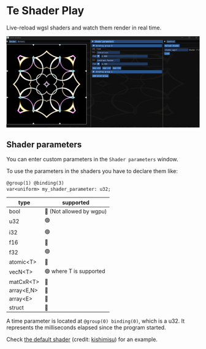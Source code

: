 # Te Shader Play

Live-reload wgsl shaders and watch them render in real time.

![](resources/main-window-example.png)


## Shader parameters
You can enter custom parameters in the `Shader parameters` window.

To use the parameters in the shaders you have to declare them like:

```wgsl
@group(1) @binding(3)
var<uniform> my_shader_parameter: u32;
```

|type|supported|
|-|-|
|bool|🔴 (Not allowed by wgpu)|
|u32|🟢|
|i32|🟢|
|f16|🔴|
|f32|🟢|
|atomic\<T\>|🔴|
|vecN\<T\>|🟢 where T is supported|
|matCxR\<T\>|🔴|
|array\<E,N\>|🔴|
|array\<E\>|🔴|
|struct|🔴|

A time parameter is located at `@group(0) binding(0)`, which is a u32. It represents the milliseconds elapsed since the program started.

Check [the default shader](shaders/shader.wgsl) (credit: [kishimisu](https://www.youtube.com/watch?v=f4s1h2YETNY)) for an example.
